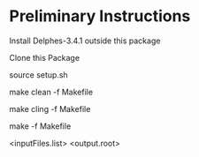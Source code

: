 # Preliminary Instructions

Install Delphes-3.4.1 outside this package

Clone this Package

source setup.sh

make clean -f Makefile
  
make cling -f Makefile
  
make -f Makefile

<executable> <inputFiles.list> <output.root> 
